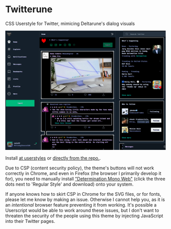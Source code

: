 # Twitterune
CSS Userstyle for Twitter, mimicing Deltarune's dialog visuals

![](preview.png)

Install [at userstyles](https://userstyles.world/style/6884/deltwitter) or [directly from the repo.](https://github.com/zulc22/Twitterune/raw/main/twitterune.user.css).

Due to CSP (content security policy), the theme's buttons will not work correctly in Chrome, and even in Firefox (the browser I primarily develop it for), you need to manually install ["Determination Mono Web"](https://www.fontspace.com/determination-mono-web-font-f23209) (click the three dots next to 'Regular Style' and download) onto your system.

If anyone knows how to skirt CSP in Chrome for the SVG files, or for fonts, please let me know by making an issue. Otherwise I cannot help you, as it is an _intentional_ browser feature preventing it from working. It's possible a Userscript would be able to work around these issues, but I don't want to threaten the security of the people using this theme by injecting JavaScript into their Twitter pages.

